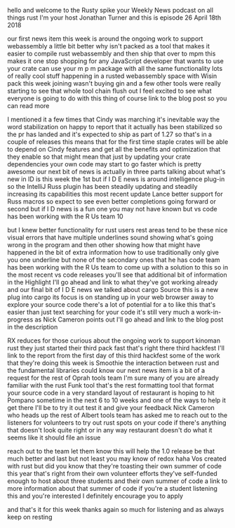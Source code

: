   
hello and welcome to the Rusty spike your Weekly News podcast on all things rust I'm your host Jonathan Turner and this is episode 26 April 18th 2018

  
 our first news item this week is around the ongoing work to support webassembly a little bit better why isn't packed as a tool that makes it easier to compile rust webassembly and then ship that over to mpm this makes it one stop shopping for any JavaScript developer that wants to use your crate can use your m p m package with all the same functionality lots of really cool stuff happening in a rusted webassembly space with Wisin pack this week joining wasn't buying gin and a few other tools were really starting to see that whole tool chain flush out I feel excited to see what everyone is going to do with this thing of course link to the blog post so you can read more

  
 I mentioned it a few times that Cindy was marching it's inevitable way the word stabilization on happy to report that it actually has been stabilized so the pr has landed and it's expected to ship as part of 1.27 so that's in a couple of releases this means that for the first time staple crates will be able to depend on Cindy features and get all the benefits and optimization that they enable so that might mean that just by updating your crate dependencies your own code may start to go faster which is pretty awesome our next bit of news is actually in three parts talking about what's new in ID is this week the 1st but if I D E news is around intelligence plug-in so the IntelliJ Russ plugin has been steadily updating and steadily increasing its capabilities this most recent update Lance better support for Russ macros so expect to see even better completions going forward or second but if I D news is a fun one you may not have known but vs code has been working with the R Us team 10

  
 but I knew better functionality for rust users rest areas tend to be these nice visual errors that have multiple underlines sound showing what's going wrong in the program and then other showing how that might have happened in the bit of extra information how to use traditionally only give you one underline but none of the secondary ones that he has code team has been working with the R Us team to come up with a solution to this so in the most recent vs code releases you'll see that additional bit of information in the Highlight I'll go ahead and link to what they've got working already and our final bit of I D E news we talked about cargo Source this is a new plug into cargo its focus is on standing up in your web browser away to explore your source code there's a lot of potential for a to like this that's easier than just text searching for your code it's still very much a work-in-progress as Nick Cameron points out I'll go ahead and link to the blog post in the description

  
 RX reduces for those curious about the ongoing work to support kinoman rust they just started their third pack fast that's right there third hackfest I'll link to the report from the first day of this third hackfest some of the work that they're doing this week is Smoothie the interaction between rust and the fundamental libraries could know our next news item is a bit of a request for the rest of Oprah tools team I'm sure many of you are already familiar with the rust Funk tool that's the rest formatting tool that format your source code in a very standard layout of restaurant is hoping to hit Pompano sometime in the next 6 to 10 weeks and one of the ways to help it get there I'll be to try it out test it and give your feedback Nick Cameron who heads up the rest of Albert tools team has asked me to reach out to the listeners for volunteers to try out rust spots on your code if there's anything that doesn't look quite right or in any way restaurant doesn't do what it seems like it should file an issue

  
 reach out to the team let them know this will help the 1.0 release be that much better and last but not least you may know of redox haha Vos created with rust but did you know that they're toasting their own summer of code this year that's right from their own volunteer efforts they've self-funded enough to host about three students and their own summer of code a link to more information about that summer of code if you're a student listening this and you're interested I definitely encourage you to apply

  
 and that's it for this week thanks again so much for listening and as always keep on resting